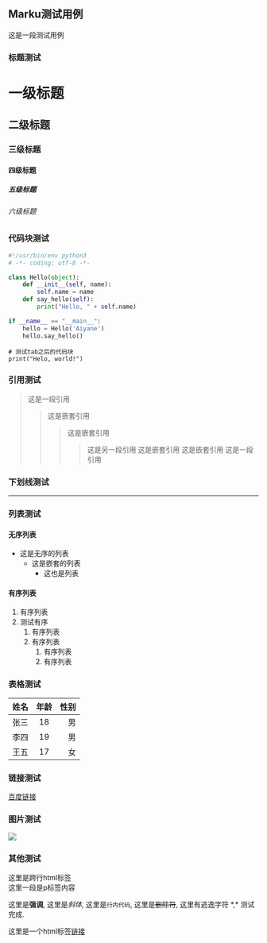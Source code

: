 ## Marku测试用例

这是一段测试用例

### 标题测试

# 一级标题

## 二级标题

### 三级标题

#### 四级标题

##### 五级标题

###### 六级标题

### 代码块测试
```py
#!/usr/bin/env python3
# -*- coding: utf-8 -*-

class Hello(object):
	def __init__(self, name):
    	self.name = name
    def say_hello(self):
    	print("Hello, " + self.name)

if __name__ == "__main__":
	hello = Hello('Aiyane')
    hello.say_hello()
```

    # 测试tab之后的代码块
    print("Helo, world!")

### 引用测试

> 这是一段引用
> > 这是嵌套引用
> > > 这是嵌套引用
> > > > 这是另一段引用
> > > 这是嵌套引用
> > 这是嵌套引用
> 这是一段引用

### 下划线测试

---

### 列表测试

#### 无序列表

- 这是无序的列表
	- 这是嵌套的列表
		+ 这也是列表

#### 有序列表

1. 有序列表
2. 测试有序
    1. 有序列表
    2. 有序列表
        1. 有序列表
        2. 有序列表

### 表格测试

| 姓名 | 年龄 | 性别 |
| :--- | :---: | ---: |
| 张三 | 18 | 男 |
| 李四 | 19 | 男 |
| 王五 | 17 | 女 |

### 链接测试

[百度链接](https://www.baidu.com "百度")

### 图片测试

![](https://www.baidu.com/img/baidu_jgylogo3.gif)

### 其他测试

<p class="test_p">
这里是跨行html标签</br>
这里一段是p标签内容
</p>

这里是**强调**, 这里是*斜体*, 这里是`行内代码`, 这里是~~删除符~~, 这里有逃逸字符 \*,\* 测试完成.

这里是一个html标签<a href="https://github.com/qq2310091880/marku">链接</a>
